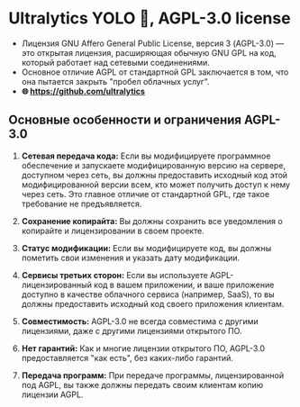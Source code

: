 # Ultralytics YOLO 🚀, AGPL-3.0 license
- Лицензия GNU Affero General Public License, версия 3 (AGPL-3.0) — это открытая лицензия, расширяющая обычную GNU GPL на код, который работает над сетевыми соединениями.
- Основное отличие AGPL от стандартной GPL заключается в том, что она пытается закрыть "пробел облачных услуг".
- **🌐 https://github.com/ultralytics**


## Основные особенности и ограничения AGPL-3.0

1. **Сетевая передача кода:** Если вы модифицируете программное обеспечение и запускаете модифицированную версию на сервере, доступном через сеть, вы должны предоставить исходный код этой модифицированной версии всем, кто может получить доступ к нему через сеть. Это главное отличие от стандартной GPL, где такое требование не предъявляется.

2. **Сохранение копирайта:** Вы должны сохранить все уведомления о копирайте и лицензировании в своем проекте.

3. **Статус модификации:** Если вы модифицируете код, вы должны пометить свои изменения и указать дату модификации.

4. **Сервисы третьих сторон:** Если вы используете AGPL-лицензированный код в вашем приложении, и ваше приложение доступно в качестве облачного сервиса (например, SaaS), то вы должны предоставить исходный код своего приложения клиентам.

5. **Совместимость:** AGPL-3.0 не всегда совместима с другими лицензиями, даже с другими лицензиями открытого ПО.

6. **Нет гарантий:** Как и многие лицензии открытого ПО, AGPL-3.0 предоставляется "как есть", без каких-либо гарантий.

7. **Передача программ:** При передаче программы, лицензированной под AGPL, вы также должны передать своим клиентам копию лицензии AGPL.
